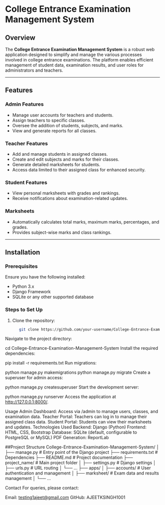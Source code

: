 # College Entrance Examination Management System

## Overview

The **College Entrance Examination Management System** is a robust web application designed to simplify and manage the various processes involved in college entrance examinations. The platform enables efficient management of student data, examination results, and user roles for administrators and teachers.

---

## Features

### Admin Features
- Manage user accounts for teachers and students.
- Assign teachers to specific classes.
- Oversee the addition of students, subjects, and marks.
- View and generate reports for all classes.

### Teacher Features
- Add and manage students in assigned classes.
- Create and edit subjects and marks for their classes.
- Generate detailed marksheets for students.
- Access data limited to their assigned class for enhanced security.

### Student Features
- View personal marksheets with grades and rankings.
- Receive notifications about examination-related updates.

### Marksheets
- Automatically calculates total marks, maximum marks, percentages, and grades.
- Provides subject-wise marks and class rankings.

---

## Installation

### Prerequisites
Ensure you have the following installed:
- Python 3.x
- Django Framework
- SQLite or any other supported database

### Steps to Set Up
1. Clone the repository:
   ```bash
      git clone https://github.com/your-username/College-Entrance-Examination-Management-System.git

Navigate to the project directory:

cd College-Entrance-Examination-Management-System
Install the required dependencies:

pip install -r requirements.txt
Run migrations:

python manage.py makemigrations
python manage.py migrate
Create a superuser for admin access:

python manage.py createsuperuser
Start the development server:

python manage.py runserver
Access the application at http://127.0.0.1:8000/.

Usage
Admin Dashboard: Access via /admin to manage users, classes, and examination data.
Teacher Portal: Teachers can log in to manage their assigned class data.
Student Portal: Students can view their marksheets and updates.
Technologies Used
Backend: Django (Python)
Frontend: HTML, CSS, Bootstrap
Database: SQLite (default, configurable to PostgreSQL or MySQL)
PDF Generation: ReportLab

##Project Structure
College-Entrance-Examination-Management-System/
│
├── manage.py                  # Entry point of the Django project
├── requirements.txt           # Dependencies
├── README.md                  # Project documentation
├── project_name/              # Main project folder
│   ├── settings.py            # Django settings
│   ├── urls.py                # URL routing
│   └── ...
├── apps/
│   ├── accounts/              # User authentication and management
│   ├── marksheet/             # Exam data and results management
│   └── ...

Contact
For queries, please contact:

Email: testing1ajeet@gmail.com
GitHub: AJEETKSINGH1001
